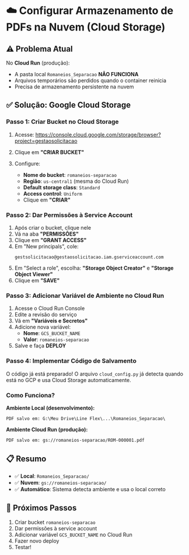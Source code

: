 # ☁️ Configurar Armazenamento de PDFs na Nuvem (Cloud Storage)

## ⚠️ Problema Atual

No **Cloud Run** (produção):
- A pasta local `Romaneios_Separacao` **NÃO FUNCIONA**
- Arquivos temporários são perdidos quando o container reinicia
- Precisa de armazenamento persistente na nuvem

## ✅ Solução: Google Cloud Storage

### Passo 1: Criar Bucket no Cloud Storage

1. Acesse: https://console.cloud.google.com/storage/browser?project=gestaosolicitacao

2. Clique em **"CRIAR BUCKET"**

3. Configure:
   - **Nome do bucket**: `romaneios-separacao`
   - **Região**: `us-central1` (mesma do Cloud Run)
   - **Default storage class**: `Standard`
   - **Access control**: `Uniform`
   - Clique em **"CRIAR"**

### Passo 2: Dar Permissões à Service Account

1. Após criar o bucket, clique nele
2. Vá na aba **"PERMISSÕES"**
3. Clique em **"GRANT ACCESS"**
4. Em "New principals", cole:
   ```
   gestsolicitacao@gestaosolicitacao.iam.gserviceaccount.com
   ```
5. Em "Select a role", escolha: **"Storage Object Creator"** e **"Storage Object Viewer"**
6. Clique em **"SAVE"**

### Passo 3: Adicionar Variável de Ambiente no Cloud Run

1. Acesse o Cloud Run Console
2. Edite a revisão do serviço
3. Vá em **"Variáveis e Secretos"**
4. Adicione nova variável:
   - **Nome**: `GCS_BUCKET_NAME`
   - **Valor**: `romaneios-separacao`
5. Salve e faça **DEPLOY**

### Passo 4: Implementar Código de Salvamento

O código já está preparado! O arquivo `cloud_config.py` já detecta quando está no GCP e usa Cloud Storage automaticamente.

### Como Funciona?

**Ambiente Local (desenvolvimento):**
```
PDF salvo em: G:\Meu Drive\Line Flex\...\Romaneios_Separacao\
```

**Ambiente Cloud Run (produção):**
```
PDF salvo em: gs://romaneios-separacao/ROM-000001.pdf
```

## 📋 Resumo

- ✅ **Local**: `Romaneios_Separacao/`
- ✅ **Nuvem**: `gs://romaneios-separacao/`
- ✅ **Automático**: Sistema detecta ambiente e usa o local correto

## 🎯 Próximos Passos

1. Criar bucket `romaneios-separacao`
2. Dar permissões à service account
3. Adicionar variável `GCS_BUCKET_NAME` no Cloud Run
4. Fazer novo deploy
5. Testar!



